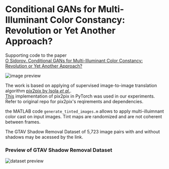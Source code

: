 # Conditional GANs for Multi-Illuminant Color Constancy: Revolution or Yet Another Approach?
Supporting code to the paper <br>
[O Sidorov. Conditional GANs for Multi-Illuminant Color Constancy: Revolution or Yet Another Approach?](https://arxiv.org/)
<br>

![image preview](https://github.com/acecreamu/Color-Constancy-pix2pix/blob/master/image.jpg)

The work is based on applying of supervised image-to-image translation algorithm [pix2pix by Isola *et al.*](https://arxiv.org/abs/1611.07004). <br>
[This](https://github.com/junyanz/pytorch-CycleGAN-and-pix2pix) implementation of pix2pix in PyTorch was used in our experiments. Refer to original repo for pix2pix's reqirements and dependencies.

the MATLAB code `generate_tinted_images.m` allows to apply multi-illuimnant color cast on input images. Tint maps are randomized and are not coherent between frames.

The GTAV Shadow Removal Dataset of 5,723 image pairs with and without shadows may be acessed by the link.

### Preview of GTAV Shadow Removal Dataset 

![dataset preview](https://github.com/acecreamu/Color-Constancy-pix2pix/blob/master/preview.jpg)
